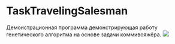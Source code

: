 # TaskTravelingSalesman
Демонстрационная программа демонстрирующая работу генетического алгоритма на основе задачи коммивояжёра.
<img src="img.gif">

